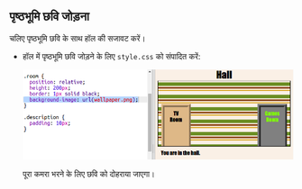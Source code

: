 ## पृष्ठभूमि छवि जोड़ना

चलिए पृष्ठभूमि छवि के साथ हॉल की सजावट करें।




+ हॉल में पृष्ठभूमि छवि जोड़ने के लिए `style.css` को संपादित करें:

	![screenshot](images/rooms-hall-decorated.png)	

	पूरा कमरा भरने के लिए छवि को दोहराया जाएगा। 





